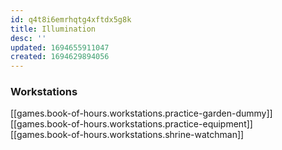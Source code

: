 ```yaml
---
id: q4t8i6emrhqtg4xftdx5g8k
title: Illumination
desc: ''
updated: 1694655911047
created: 1694629894056
---
```


### Workstations
[[games.book-of-hours.workstations.practice-garden-dummy]]  
[[games.book-of-hours.workstations.practice-equipment]]  
[[games.book-of-hours.workstations.shrine-watchman]]  
